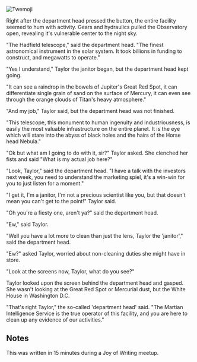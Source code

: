 ![Twemoji](/j-astronomers/attachments/thumbnail.svg)

Right after the department head pressed the button, the entire facility seemed to hum with activity. Gears and hydraulics pulled the Observatory open, revealing it's vulnerable center to the night sky.

"The Hadfield telescope," said the department head. "The finest astronomical instrument in the solar system. It took billions in funding to construct, and megawatts to operate."

"Yes I understand," Taylor the janitor began, but the department head kept going.

"It can see a raindrop in the bowels of Jupiter's Great Red Spot, it can differentiate single grain of sand on the surface of Mercury, it can even see through the orange clouds of Titan's heavy atmosphere."

"And my job," Taylor said, but the department head was not finished.

"This telescope, this monument to human ingenuity and industriousness, is easily the most valuable infrastructure on the entire planet. It is the eye which will stare into the abyss of black holes and the hairs of the Horse head Nebula."

"Ok but what am I going to do with it, sir?" Taylor asked. She clenched her fists and said "What is my actual job here?"

"Look, Taylor," said the department head. "I have a talk with the investors next week, you need to understand the marketing spiel, it's a win-win for you to just listen for a moment."

"I get it, I'm a janitor, I'm not a precious scientist like you, but that doesn't mean you can't get to the point!" Taylor said.

"Oh you're a fiesty one, aren't ya?" said the department head.

"Ew," said Taylor.

"Well you have a lot more to clean than just the lens, Taylor the 'janitor'," said the department head.

"Ew?" asked Taylor, worried about non-cleaning duties she might have in store.

"Look at the screens now, Taylor, what do you see?"

Taylor looked upon the screen behind the department head and gasped. She wasn't looking at the Great Red Spot or Mercurial dust, but the White House in Washington D.C.

"That's right Taylor," the so-called 'department head' said. "The Martian Intelligence Service is the true operator of this facility, and you are here to clean up any evidence of our activities."

## Notes

This was written in 15 minutes during a Joy of Writing meetup.